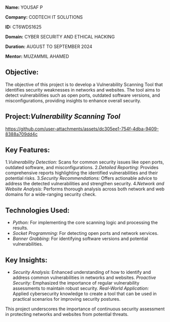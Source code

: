 **Name:** YOUSAF P

**Company:** CODTECH IT SOLUTIONS

**ID:** CT6WDS1625

**Domain:** CYBER SECURITY AND ETHICAL HACKING

**Duration:** AUGUST TO  SEPTEMBER 2024

**Mentor:** MUZAMMIL AHAMED

## Objective:

The objective of this project is to develop a Vulnerability Scanning Tool that identifies security weaknesses in networks and websites. The tool aims to detect vulnerabilities such as open ports, outdated software versions, and misconfigurations, providing insights to enhance overall security.

## Project:*Vulnerability Scanning Tool*

https://github.com/user-attachments/assets/dc305ee1-754f-4dba-9409-8388a709dd4c

## Key Features:

1.*Vulnerability Detection:* Scans for common security issues like open ports, outdated software, and misconfigurations.
2.*Detailed Reporting:* Provides comprehensive reports highlighting the identified vulnerabilities and their potential risks.
3.*Security Recommendations:* Offers actionable advice to address the detected vulnerabilities and strengthen security.
4.*Network and Website Analysis:* Performs thorough analysis across both network and web domains for a wide-ranging security check.

## Technologies Used:

- *Python:* For implementing the core scanning logic and processing the results.
- *Socket Programming:* For detecting open ports and network services.
- *Banner Grabbing:* For identifying software versions and potential vulnerabilities.

## Key Insights:

- *Security Analysis:* Enhanced understanding of how to identify and address common vulnerabilities in networks and websites.
*Proactive Security:* Emphasized the importance of regular vulnerability assessments to maintain robust security.
*Real-World Application:* Applied cybersecurity knowledge to create a tool that can be used in practical scenarios for improving security postures.

This project underscores the importance of continuous security assessment in protecting networks and websites from potential threats.
